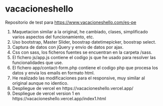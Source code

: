 # vacacioneshello

Repositorio de test para https://www.vacacioneshello.com/es-pe

<ol>
<li>
Maquetacion similar a la original, he cambiado, clases, simplificado varios aspectos del funcionamiento, etc.
</li>
<li>
Uso bootstrap, Master Slider, boostrap datetimepicker, boostrap select.
</li>
<li>
Captura de datos con jQuery y envio de datos por ajax.
</li>
<li>
Css con sass, los ficheros fuentes se encuentran en la carpeta /sass.
</li>
<li>
El fichero js/app.js contiene el codigo js que he usado para resolver las funcionalidades que use.
</li>
<li>
El fichero app/contact-form.php contiene el codigo php que procesa los datos y envia los emails en formato html.
</li>
<li>
He realizado las modificaciones para el responsive, muy similar al original aunque no identico.
</li>
<li>
Despliegue de vercel en https://vacacioneshello.vercel.app/
</li>
<li>
Despliegue de vercel version 1 en https://vacacioneshello.vercel.app/index1.html
</li>
</ol>
